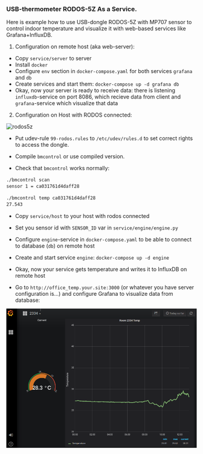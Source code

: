 ### USB-thermometer RODOS-5Z As a Service.

Here is example how to use USB-dongle RODOS-5Z with MP707 sensor to control indoor temperature and visualize it with 
web-based services like Grafana+InfluxDB.

1. Configuration on remote host (aka web-server):

* Copy `service/server` to server
* Install `docker`
* Configure `env` section in `docker-compose.yaml` for both services `grafana` and `db`
* Create services and start them: `docker-compose up -d grafana db`
* Okay, now your server is ready to receive data: there is listening `influxdb`-service on port 8086, which recieve data from client and `grafana`-service which visualize that data


2. Configuration on Host with RODOS connected:

![rodos5z](https://silines.ru/image/data/RODOS/RODOS-5Z/IMG_1097_4.png)

* Put udev-rule `99-rodos.rules` to `/etc/udev/rules.d` to set correct rights to access the dongle.

* Compile `bmcontrol` or use compiled version.

* Check that `bmcontrol` works normally: 

```bash
./bmcontrol scan
sensor 1 = ca031761d4daff28
```

```bash
./bmcontrol temp ca031761d4daff28
27.543
```

* Copy `service/host` to your host with rodos connected

* Set you sensor id with `SENSOR_ID` var in `service/engine/engine.py`

* Configure `engine`-service in `docker-compose.yaml` to be able to connect to database (`db`) on remote host

* Create and start service `engine`: `docker-compose up -d engine`

* Okay, now your service gets temperature and writes it to InfluxDB on remote host

* Go to `http://office_temp.your.site:3000` (or whatever you have server configuration is...) and configure Grafana to visualize data from database:

![grafana example](/grafana.png)
